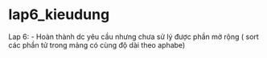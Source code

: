 lap6_kieudung
=============

Lap 6: - Hoàn thành dc yêu cầu nhưng chưa sử lý được phần mở rộng ( sort các phần tử trong mảng có cùng độ dài theo aphabe)
